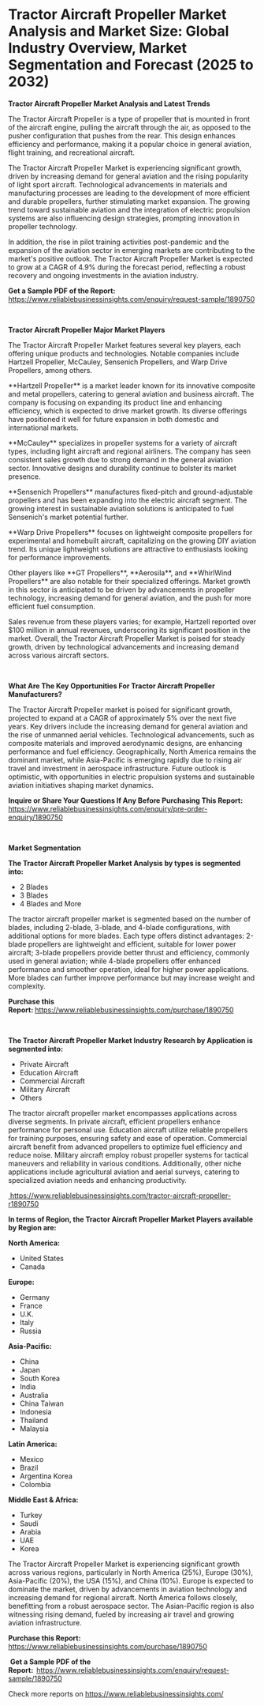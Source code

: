 <p><h1>Tractor Aircraft Propeller Market Analysis and Market Size: Global Industry Overview, Market Segmentation and Forecast (2025 to 2032)</h1></p><p><strong>Tractor Aircraft Propeller Market Analysis and Latest Trends</strong></p>
<p><p>The Tractor Aircraft Propeller is a type of propeller that is mounted in front of the aircraft engine, pulling the aircraft through the air, as opposed to the pusher configuration that pushes from the rear. This design enhances efficiency and performance, making it a popular choice in general aviation, flight training, and recreational aircraft.</p><p>The Tractor Aircraft Propeller Market is experiencing significant growth, driven by increasing demand for general aviation and the rising popularity of light sport aircraft. Technological advancements in materials and manufacturing processes are leading to the development of more efficient and durable propellers, further stimulating market expansion. The growing trend toward sustainable aviation and the integration of electric propulsion systems are also influencing design strategies, prompting innovation in propeller technology.</p><p>In addition, the rise in pilot training activities post-pandemic and the expansion of the aviation sector in emerging markets are contributing to the market's positive outlook. The Tractor Aircraft Propeller Market is expected to grow at a CAGR of 4.9% during the forecast period, reflecting a robust recovery and ongoing investments in the aviation industry.</p></p>
<p><strong>Get a Sample PDF of the Report:&nbsp;</strong> <a href="https://www.reliablebusinessinsights.com/enquiry/request-sample/1890750?utm_campaign=2278&utm_medium=2&utm_source=Github&utm_content=ia&utm_term=01032025&utm_id=tractor-aircraft-propeller">https://www.reliablebusinessinsights.com/enquiry/request-sample/1890750</a></p>
<p>&nbsp;</p>
<p><strong>Tractor Aircraft Propeller Major Market Players</strong></p>
<p><p>The Tractor Aircraft Propeller Market features several key players, each offering unique products and technologies. Notable companies include Hartzell Propeller, McCauley, Sensenich Propellers, and Warp Drive Propellers, among others. </p><p>**Hartzell Propeller** is a market leader known for its innovative composite and metal propellers, catering to general aviation and business aircraft. The company is focusing on expanding its product line and enhancing efficiency, which is expected to drive market growth. Its diverse offerings have positioned it well for future expansion in both domestic and international markets.</p><p>**McCauley** specializes in propeller systems for a variety of aircraft types, including light aircraft and regional airliners. The company has seen consistent sales growth due to strong demand in the general aviation sector. Innovative designs and durability continue to bolster its market presence.</p><p>**Sensenich Propellers** manufactures fixed-pitch and ground-adjustable propellers and has been expanding into the electric aircraft segment. The growing interest in sustainable aviation solutions is anticipated to fuel Sensenich's market potential further.</p><p>**Warp Drive Propellers** focuses on lightweight composite propellers for experimental and homebuilt aircraft, capitalizing on the growing DIY aviation trend. Its unique lightweight solutions are attractive to enthusiasts looking for performance improvements.</p><p>Other players like **GT Propellers**, **Aerosila**, and **WhirlWind Propellers** are also notable for their specialized offerings. Market growth in this sector is anticipated to be driven by advancements in propeller technology, increasing demand for general aviation, and the push for more efficient fuel consumption.</p><p>Sales revenue from these players varies; for example, Hartzell reported over $100 million in annual revenues, underscoring its significant position in the market. Overall, the Tractor Aircraft Propeller Market is poised for steady growth, driven by technological advancements and increasing demand across various aircraft sectors.</p></p>
<p>&nbsp;</p>
<p><strong>What Are The Key Opportunities For Tractor Aircraft Propeller Manufacturers?</strong></p>
<p><p>The Tractor Aircraft Propeller market is poised for significant growth, projected to expand at a CAGR of approximately 5% over the next five years. Key drivers include the increasing demand for general aviation and the rise of unmanned aerial vehicles. Technological advancements, such as composite materials and improved aerodynamic designs, are enhancing performance and fuel efficiency. Geographically, North America remains the dominant market, while Asia-Pacific is emerging rapidly due to rising air travel and investment in aerospace infrastructure. Future outlook is optimistic, with opportunities in electric propulsion systems and sustainable aviation initiatives shaping market dynamics.</p></p>
<p><strong>Inquire or Share Your Questions If Any Before Purchasing This Report:</strong> <a href="https://www.reliablebusinessinsights.com/enquiry/pre-order-enquiry/1890750?utm_campaign=2278&utm_medium=2&utm_source=Github&utm_content=ia&utm_term=01032025&utm_id=tractor-aircraft-propeller">https://www.reliablebusinessinsights.com/enquiry/pre-order-enquiry/1890750</a></p>
<p>&nbsp;</p>
<p><strong>Market Segmentation</strong></p>
<p><strong>The Tractor Aircraft Propeller Market Analysis by types is segmented into:</strong></p>
<p><ul><li>2 Blades</li><li>3 Blades</li><li>4 Blades and More</li></ul></p>
<p><p>The tractor aircraft propeller market is segmented based on the number of blades, including 2-blade, 3-blade, and 4-blade configurations, with additional options for more blades. Each type offers distinct advantages: 2-blade propellers are lightweight and efficient, suitable for lower power aircraft; 3-blade propellers provide better thrust and efficiency, commonly used in general aviation; while 4-blade propellers offer enhanced performance and smoother operation, ideal for higher power applications. More blades can further improve performance but may increase weight and complexity.</p></p>
<p><strong>Purchase this Report:&nbsp;</strong><a href="https://www.reliablebusinessinsights.com/purchase/1890750?utm_campaign=2278&utm_medium=2&utm_source=Github&utm_content=ia&utm_term=01032025&utm_id=tractor-aircraft-propeller">https://www.reliablebusinessinsights.com/purchase/1890750</a></p>
<p>&nbsp;</p>
<p><strong>The Tractor Aircraft Propeller Market Industry Research by Application is segmented into:</strong></p>
<p><ul><li>Private Aircraft</li><li>Education Aircraft</li><li>Commercial Aircraft</li><li>Military Aircraft</li><li>Others</li></ul></p>
<p><p>The tractor aircraft propeller market encompasses applications across diverse segments. In private aircraft, efficient propellers enhance performance for personal use. Education aircraft utilize reliable propellers for training purposes, ensuring safety and ease of operation. Commercial aircraft benefit from advanced propellers to optimize fuel efficiency and reduce noise. Military aircraft employ robust propeller systems for tactical maneuvers and reliability in various conditions. Additionally, other niche applications include agricultural aviation and aerial surveys, catering to specialized aviation needs and enhancing productivity.</p></p>
<p><a href="https://www.reliablebusinessinsights.com/tractor-aircraft-propeller-r1890750?utm_campaign=2278&utm_medium=2&utm_source=Github&utm_content=ia&utm_term=01032025&utm_id=tractor-aircraft-propeller">&nbsp;https://www.reliablebusinessinsights.com/tractor-aircraft-propeller-r1890750</a></p>
<p><strong>In terms of Region, the Tractor Aircraft Propeller Market Players available by Region are:</strong></p>
<p>
    <p> <strong> North America: </strong>
        <ul>
            <li>United States</li>
            <li>Canada</li>
        </ul>
        </p> 
    <p> <strong> Europe: </strong>
        <ul>
            <li>Germany</li>
            <li>France</li>
            <li>U.K.</li>
            <li>Italy</li>
            <li>Russia</li>
        </ul>
        </p> 
    <p> <strong> Asia-Pacific: </strong>
        <ul>
            <li>China</li>
            <li>Japan</li>
            <li>South Korea</li>
            <li>India</li>
            <li>Australia</li>
            <li>China Taiwan</li>
            <li>Indonesia</li>
            <li>Thailand</li>
            <li>Malaysia</li>
        </ul>
        </p> 
    <p> <strong> Latin America: </strong>
        <ul>
            <li>Mexico</li>
            <li>Brazil</li>
            <li>Argentina Korea</li>
            <li>Colombia</li>
        </ul>
        </p> 
    <p> <strong> Middle East & Africa: </strong>
        <ul>
            <li>Turkey</li>
            <li>Saudi</li>
            <li>Arabia</li>
            <li>UAE</li>
            <li>Korea</li>
        </ul>
    </p>
    </p>
<p><p>The Tractor Aircraft Propeller Market is experiencing significant growth across various regions, particularly in North America (25%), Europe (30%), Asia-Pacific (20%), the USA (15%), and China (10%). Europe is expected to dominate the market, driven by advancements in aviation technology and increasing demand for regional aircraft. North America follows closely, benefitting from a robust aerospace sector. The Asian-Pacific region is also witnessing rising demand, fueled by increasing air travel and growing aviation infrastructure.</p></p>
<p><strong>Purchase this Report: </strong><a href="https://www.reliablebusinessinsights.com/purchase/1890750?utm_campaign=2278&utm_medium=2&utm_source=Github&utm_content=ia&utm_term=01032025&utm_id=tractor-aircraft-propeller">https://www.reliablebusinessinsights.com/purchase/1890750</a></p>
<p>&nbsp;<strong>Get a Sample PDF of the Report:&nbsp;&nbsp;</strong><a href="https://www.reliablebusinessinsights.com/enquiry/request-sample/1890750?utm_campaign=2278&utm_medium=2&utm_source=Github&utm_content=ia&utm_term=01032025&utm_id=tractor-aircraft-propeller">https://www.reliablebusinessinsights.com/enquiry/request-sample/1890750</a></p>
<p><strong></strong></p>
<p>Check more reports on <a href="https://www.reliablebusinessinsights.com/?utm_campaign=2278&utm_medium=2&utm_source=Github&utm_content=ia&utm_term=01032025&utm_id=tractor-aircraft-propeller">https://www.reliablebusinessinsights.com/</a></p>